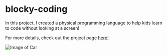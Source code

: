 # blocky-coding

In this project, I created a physical programming language to help kids learn to code without looking at a screen!

For more details, check out the project page [here!](https://cjleggett.github.io/ps70/weeks/final.html)


![Image of Car](blocky_right.JPG)

